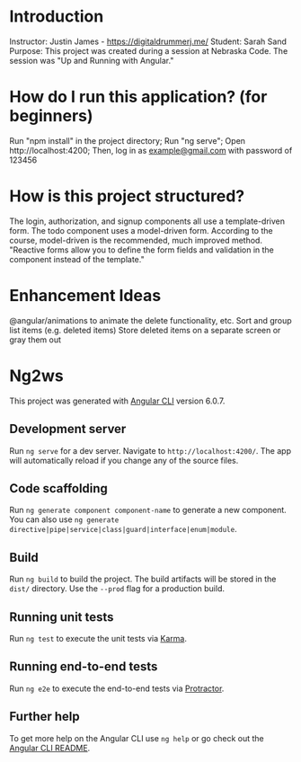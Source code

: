 # Introduction

Instructor: Justin James - https://digitaldrummerj.me/
Student: Sarah Sand
Purpose: This project was created during a session at Nebraska Code. The session was "Up and Running with Angular."

# How do I run this application? (for beginners)

Run "npm install" in the project directory; Run "ng serve"; Open http://localhost:4200; Then, log in as example@gmail.com with password of 123456

# How is this project structured?

The login, authorization, and signup components all use a template-driven form. The todo component uses a model-driven form. According to the course, model-driven is the recommended, much improved method. "Reactive forms allow you to define the form fields and validation in the component instead of the template."

# Enhancement Ideas

@angular/animations to animate the delete functionality, etc.
Sort and group list items (e.g. deleted items)
Store deleted items on a separate screen or gray them out

# Ng2ws

This project was generated with [Angular CLI](https://github.com/angular/angular-cli) version 6.0.7. 

## Development server

Run `ng serve` for a dev server. Navigate to `http://localhost:4200/`. The app will automatically reload if you change any of the source files.

## Code scaffolding

Run `ng generate component component-name` to generate a new component. You can also use `ng generate directive|pipe|service|class|guard|interface|enum|module`.

## Build

Run `ng build` to build the project. The build artifacts will be stored in the `dist/` directory. Use the `--prod` flag for a production build.

## Running unit tests

Run `ng test` to execute the unit tests via [Karma](https://karma-runner.github.io).

## Running end-to-end tests

Run `ng e2e` to execute the end-to-end tests via [Protractor](http://www.protractortest.org/).

## Further help

To get more help on the Angular CLI use `ng help` or go check out the [Angular CLI README](https://github.com/angular/angular-cli/blob/master/README.md).
